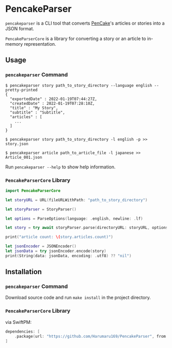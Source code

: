 # PencakeParser

`pencakeparser` is a CLI tool that converts [PenCake](https://apps.apple.com/jp/app/pencake-シンプルなノート-日記帳/id1382218014)'s articles or stories into a JSON format.

`PencakeParserCore` is a library for converting a story or an article to in-memory representation.

## Usage
### `pencakeparser` Command
```shell
$ pencakeparser story path_to_story_directory --language english --pretty-printed 
{
  "exportedDate" : 2022-01-19T07:44:27Z,
  "createdDate" : 2022-01-19T07:28:10Z,
  "title" : "My Story",
  "subtitle" : "Subtitle",
  "articles" : [
    ...
  ]
}

$ pencakeparser story path_to_story_directory -l english -p >> story.json

$ pencakeparser article path_to_article_file -l japanese >> Article_001.json
```
Run `pencakeparser --help` to show help information.

### `PencakeParserCore` Library
```swift
import PencakeParserCore

let storyURL = URL(fileURLWithPath: "path_to_story_directory")

let storyParser = StoryParser()

let options = ParseOptions(language: .english, newline: .lf)

let story = try await storyParser.parse(directoryURL: storyURL, options: options)

print("article count: \(story.articles.count)")

let jsonEncoder = JSONEncoder()
let jsonData = try jsonEncoder.encode(story)
print(String(data: jsonData, encoding: .utf8) ?? "nil")
```

## Installation

### `pencakeparser` Command
Download source code and run `make install` in the project directory.

### `PencakeParserCore` Library
via SwiftPM:
```swift
dependencies: [
    .package(url: "https://github.com/Harumaru169/PencakeParser", from: "0.4.0")
]
```
